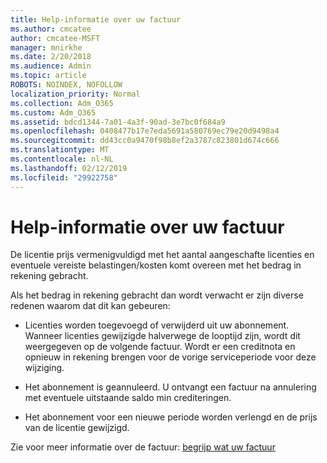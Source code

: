 ```yaml
---
title: Help-informatie over uw factuur
ms.author: cmcatee
author: cmcatee-MSFT
manager: mnirkhe
ms.date: 2/20/2018
ms.audience: Admin
ms.topic: article
ROBOTS: NOINDEX, NOFOLLOW
localization_priority: Normal
ms.collection: Adm_O365
ms.custom: Adm_O365
ms.assetid: bdcd1344-7a01-4a3f-90ad-3e7bc0f684a9
ms.openlocfilehash: 0408477b17e7eda5691a580769ec79e20d9498a4
ms.sourcegitcommit: dd43cc0a9470f98b8ef2a3787c823801d674c666
ms.translationtype: MT
ms.contentlocale: nl-NL
ms.lasthandoff: 02/12/2019
ms.locfileid: "29922758"
---
```

# <a name="help-understanding-your-bill"></a>Help-informatie over uw factuur

De licentie prijs vermenigvuldigd met het aantal aangeschafte licenties en eventuele vereiste belastingen/kosten komt overeen met het bedrag in rekening gebracht.
  
Als het bedrag in rekening gebracht dan wordt verwacht er zijn diverse redenen waarom dat dit kan gebeuren:
  
- Licenties worden toegevoegd of verwijderd uit uw abonnement. Wanneer licenties gewijzigde halverwege de looptijd zijn, wordt dit weergegeven op de volgende factuur. Wordt er een creditnota en opnieuw in rekening brengen voor de vorige serviceperiode voor deze wijziging.
    
- Het abonnement is geannuleerd. U ontvangt een factuur na annulering met eventuele uitstaande saldo min crediteringen.
    
- Het abonnement voor een nieuwe periode worden verlengd en de prijs van de licentie gewijzigd.
    
Zie voor meer informatie over de factuur: [begrijp wat uw factuur](https://support.office.com/article/0724b428-fb59-4962-8c37-6674166d7507)
  

